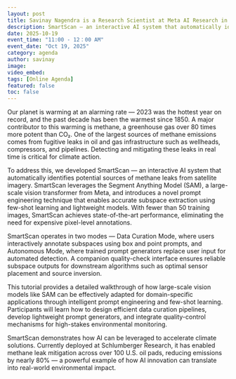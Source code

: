 ```yaml
---
layout: post
title: Savinay Nagendra is a Research Scientist at Meta AI Research in Menlo Park, California. He earned his Ph.D. in Computer Science and Engineering from Pennsylvania State University, where he was advised by Professor Daniel Kifer. His research focuses on computer vision, deep learning, and reinforcement learning, with a particular emphasis on developing efficient semantic segmentation algorithms and enabling the adaptation of large-scale foundation vision models to data- and compute-constrained environments. His work has been recognized at the Google AI Impact Summit and the American Geophysical Union, and he received the AI Societal Impact Award in 2023–2024 for his project on using AI to reduce global methane emissions. Savinay previously interned at Schlumberger Research and Meta AI Research and has served as a reviewer for leading AI conferences and journals. Outside of work, he is an Indian classical vocalist and enjoys playing badminton and table tennis, watching movies, and exploring musical instruments such as the ukulele, guitar, and keyboard.
description: SmartScan — an interactive AI system that automatically identifies potential sources of methane leaks from satellite imagery. SmartScan leverages the Segment Anything Model (SAM), a large-scale vision transformer from Meta, and introduces a novel prompt engineering technique that enables accurate subspace extraction using few-shot learning and lightweight models. With fewer than 50 training images, SmartScan achieves state-of-the-art performance, eliminating the need for expensive pixel-level annotations.
date: 2025-10-19
event_time: "11:00 - 12：00 AM"        
event_date: "Oct 19, 2025"
category: agenda
author: savinay
image:
video_embed:
tags: [Online Agenda]
featured: false
toc: false
---
```



Our planet is warming at an alarming rate — 2023 was the hottest year on record, and the past decade has been the warmest since 1850. A major contributor to this warming is methane, a greenhouse gas over 80 times more potent than CO₂. One of the largest sources of methane emissions comes from fugitive leaks in oil and gas infrastructure such as wellheads, compressors, and pipelines. Detecting and mitigating these leaks in real time is critical for climate action.

To address this, we developed SmartScan — an interactive AI system that automatically identifies potential sources of methane leaks from satellite imagery. SmartScan leverages the Segment Anything Model (SAM), a large-scale vision transformer from Meta, and introduces a novel prompt engineering technique that enables accurate subspace extraction using few-shot learning and lightweight models. With fewer than 50 training images, SmartScan achieves state-of-the-art performance, eliminating the need for expensive pixel-level annotations.

SmartScan operates in two modes — Data Curation Mode, where users interactively annotate subspaces using box and point prompts, and Autonomous Mode, where trained prompt generators replace user input for automated detection. A companion quality-check interface ensures reliable subspace outputs for downstream algorithms such as optimal sensor placement and source inversion.

This tutorial provides a detailed walkthrough of how large-scale vision models like SAM can be effectively adapted for domain-specific applications through intelligent prompt engineering and few-shot learning. Participants will learn how to design efficient data curation pipelines, develop lightweight prompt generators, and integrate quality-control mechanisms for high-stakes environmental monitoring.

SmartScan demonstrates how AI can be leveraged to accelerate climate solutions. Currently deployed at Schlumberger Research, it has enabled methane leak mitigation across over 100 U.S. oil pads, reducing emissions by nearly 80% — a powerful example of how AI innovation can translate into real-world environmental impact.